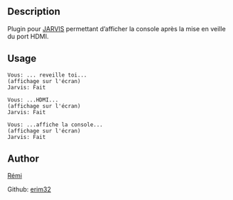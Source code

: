 Description
-----------

Plugin pour [JARVIS](https://github.com/alexylem/jarvis/) permettant d’afficher
la console après la mise en veille du port HDMI.

Usage
-----

~~~~~~~~~~~~~~~~~~~~~~~~~~~~~~~~~~~~~~~~~~~~~~~~~~~~~~~~~~~~~~~~~~~~~~~~~~~~~~~~
Vous: ... reveille toi...
(affichage sur l'écran)
Jarvis: Fait

Vous: ...HDMI...
(affichage sur l'écran)
Jarvis: Fait

Vous: ...affiche la console...
(affichage sur l'écran)
Jarvis: Fait

~~~~~~~~~~~~~~~~~~~~~~~~~~~~~~~~~~~~~~~~~~~~~~~~~~~~~~~~~~~~~~~~~~~~~~~~~~~~~~~~

Author
------

[Rémi ](http://your.website)

Github: [erim32](https://github.com/Erim32)
